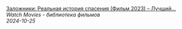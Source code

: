 <!--2024-10-25 13:01:33-->
<div class="yb">
  <a class="nodecor" href="/posts.html?filmy/zalojniki_realnaya_istoriya_spaseniya_film_2023_luchshij_boevik_goda_vykup">
    <img class="preview" data-videoid="bY4ctRJZwIQ" src="https://i3.ytimg.com/vi/bY4ctRJZwIQ/hqdefault.jpg" align="middle" alt="">
  </a>
  <div class="inlbl text">
    <a class="nodecor" href="/posts.html?filmy/zalojniki_realnaya_istoriya_spaseniya_film_2023_luchshij_boevik_goda_vykup">Заложники: Реальная история спасения (Фильм 2023) – Лучший...</a><br>
    <i class="smaller2">Watch Movies - библиотека фильмов</i><br>
    <i class="smaller3">2024-10-25</i>
  </div>
</div>

